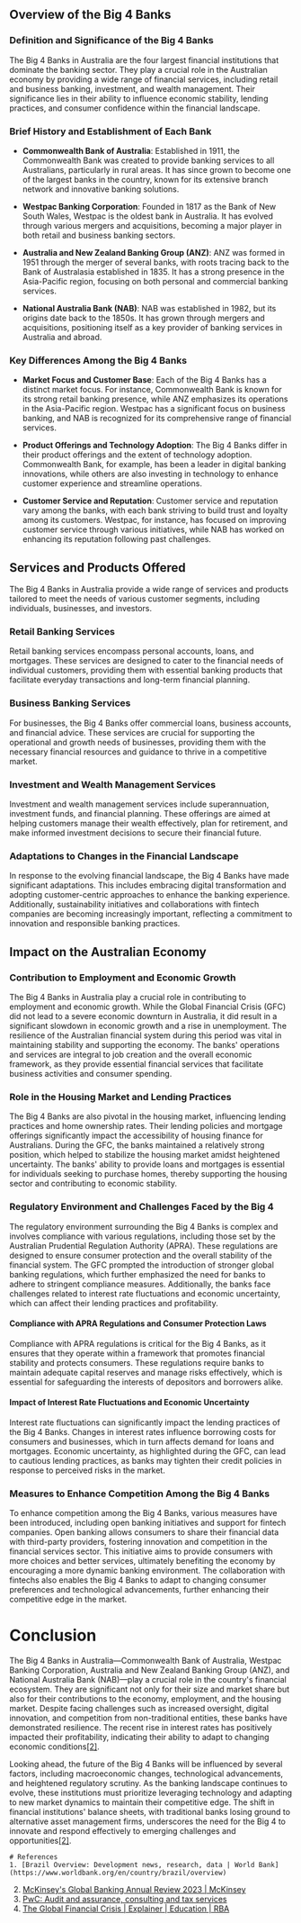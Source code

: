 ## Overview of the Big 4 Banks

### Definition and Significance of the Big 4 Banks
The Big 4 Banks in Australia are the four largest financial institutions that dominate the banking sector. They play a crucial role in the Australian economy by providing a wide range of financial services, including retail and business banking, investment, and wealth management. Their significance lies in their ability to influence economic stability, lending practices, and consumer confidence within the financial landscape.

### Brief History and Establishment of Each Bank
- **Commonwealth Bank of Australia**: Established in 1911, the Commonwealth Bank was created to provide banking services to all Australians, particularly in rural areas. It has since grown to become one of the largest banks in the country, known for its extensive branch network and innovative banking solutions.

- **Westpac Banking Corporation**: Founded in 1817 as the Bank of New South Wales, Westpac is the oldest bank in Australia. It has evolved through various mergers and acquisitions, becoming a major player in both retail and business banking sectors.

- **Australia and New Zealand Banking Group (ANZ)**: ANZ was formed in 1951 through the merger of several banks, with roots tracing back to the Bank of Australasia established in 1835. It has a strong presence in the Asia-Pacific region, focusing on both personal and commercial banking services.

- **National Australia Bank (NAB)**: NAB was established in 1982, but its origins date back to the 1850s. It has grown through mergers and acquisitions, positioning itself as a key provider of banking services in Australia and abroad.

### Key Differences Among the Big 4 Banks
- **Market Focus and Customer Base**: Each of the Big 4 Banks has a distinct market focus. For instance, Commonwealth Bank is known for its strong retail banking presence, while ANZ emphasizes its operations in the Asia-Pacific region. Westpac has a significant focus on business banking, and NAB is recognized for its comprehensive range of financial services.

- **Product Offerings and Technology Adoption**: The Big 4 Banks differ in their product offerings and the extent of technology adoption. Commonwealth Bank, for example, has been a leader in digital banking innovations, while others are also investing in technology to enhance customer experience and streamline operations.

- **Customer Service and Reputation**: Customer service and reputation vary among the banks, with each bank striving to build trust and loyalty among its customers. Westpac, for instance, has focused on improving customer service through various initiatives, while NAB has worked on enhancing its reputation following past challenges.

## Services and Products Offered

The Big 4 Banks in Australia provide a wide range of services and products tailored to meet the needs of various customer segments, including individuals, businesses, and investors. 

### Retail Banking Services

Retail banking services encompass personal accounts, loans, and mortgages. These services are designed to cater to the financial needs of individual customers, providing them with essential banking products that facilitate everyday transactions and long-term financial planning.

### Business Banking Services

For businesses, the Big 4 Banks offer commercial loans, business accounts, and financial advice. These services are crucial for supporting the operational and growth needs of businesses, providing them with the necessary financial resources and guidance to thrive in a competitive market.

### Investment and Wealth Management Services

Investment and wealth management services include superannuation, investment funds, and financial planning. These offerings are aimed at helping customers manage their wealth effectively, plan for retirement, and make informed investment decisions to secure their financial future.

### Adaptations to Changes in the Financial Landscape

In response to the evolving financial landscape, the Big 4 Banks have made significant adaptations. This includes embracing digital transformation and adopting customer-centric approaches to enhance the banking experience. Additionally, sustainability initiatives and collaborations with fintech companies are becoming increasingly important, reflecting a commitment to innovation and responsible banking practices.

## Impact on the Australian Economy

### Contribution to Employment and Economic Growth
The Big 4 Banks in Australia play a crucial role in contributing to employment and economic growth. While the Global Financial Crisis (GFC) did not lead to a severe economic downturn in Australia, it did result in a significant slowdown in economic growth and a rise in unemployment. The resilience of the Australian financial system during this period was vital in maintaining stability and supporting the economy. The banks' operations and services are integral to job creation and the overall economic framework, as they provide essential financial services that facilitate business activities and consumer spending.

### Role in the Housing Market and Lending Practices
The Big 4 Banks are also pivotal in the housing market, influencing lending practices and home ownership rates. Their lending policies and mortgage offerings significantly impact the accessibility of housing finance for Australians. During the GFC, the banks maintained a relatively strong position, which helped to stabilize the housing market amidst heightened uncertainty. The banks' ability to provide loans and mortgages is essential for individuals seeking to purchase homes, thereby supporting the housing sector and contributing to economic stability.

### Regulatory Environment and Challenges Faced by the Big 4
The regulatory environment surrounding the Big 4 Banks is complex and involves compliance with various regulations, including those set by the Australian Prudential Regulation Authority (APRA). These regulations are designed to ensure consumer protection and the overall stability of the financial system. The GFC prompted the introduction of stronger global banking regulations, which further emphasized the need for banks to adhere to stringent compliance measures. Additionally, the banks face challenges related to interest rate fluctuations and economic uncertainty, which can affect their lending practices and profitability.

#### Compliance with APRA Regulations and Consumer Protection Laws
Compliance with APRA regulations is critical for the Big 4 Banks, as it ensures that they operate within a framework that promotes financial stability and protects consumers. These regulations require banks to maintain adequate capital reserves and manage risks effectively, which is essential for safeguarding the interests of depositors and borrowers alike.

#### Impact of Interest Rate Fluctuations and Economic Uncertainty
Interest rate fluctuations can significantly impact the lending practices of the Big 4 Banks. Changes in interest rates influence borrowing costs for consumers and businesses, which in turn affects demand for loans and mortgages. Economic uncertainty, as highlighted during the GFC, can lead to cautious lending practices, as banks may tighten their credit policies in response to perceived risks in the market.

### Measures to Enhance Competition Among the Big 4 Banks
To enhance competition among the Big 4 Banks, various measures have been introduced, including open banking initiatives and support for fintech companies. Open banking allows consumers to share their financial data with third-party providers, fostering innovation and competition in the financial services sector. This initiative aims to provide consumers with more choices and better services, ultimately benefiting the economy by encouraging a more dynamic banking environment. The collaboration with fintechs also enables the Big 4 Banks to adapt to changing consumer preferences and technological advancements, further enhancing their competitive edge in the market.

# Conclusion

The Big 4 Banks in Australia—Commonwealth Bank of Australia, Westpac Banking Corporation, Australia and New Zealand Banking Group (ANZ), and National Australia Bank (NAB)—play a crucial role in the country's financial ecosystem. They are significant not only for their size and market share but also for their contributions to the economy, employment, and the housing market. Despite facing challenges such as increased oversight, digital innovation, and competition from non-traditional entities, these banks have demonstrated resilience. The recent rise in interest rates has positively impacted their profitability, indicating their ability to adapt to changing economic conditions[[2]](https://www.mckinsey.com/industries/financial-services/our-insights/global-banking-annual-review).

Looking ahead, the future of the Big 4 Banks will be influenced by several factors, including macroeconomic changes, technological advancements, and heightened regulatory scrutiny. As the banking landscape continues to evolve, these institutions must prioritize leveraging technology and adapting to new market dynamics to maintain their competitive edge. The shift in financial institutions' balance sheets, with traditional banks losing ground to alternative asset management firms, underscores the need for the Big 4 to innovate and respond effectively to emerging challenges and opportunities[[2]](https://www.mckinsey.com/industries/financial-services/our-insights/global-banking-annual-review).


    

    # References
    1. [Brazil Overview: Development news, research, data | World Bank](https://www.worldbank.org/en/country/brazil/overview)
2. [McKinsey's Global Banking Annual Review 2023 | McKinsey](https://www.mckinsey.com/industries/financial-services/our-insights/global-banking-annual-review)
3. [PwC: Audit and assurance, consulting and tax services](https://www.pwc.com/)
4. [The Global Financial Crisis | Explainer | Education | RBA](https://www.rba.gov.au/education/resources/explainers/the-global-financial-crisis.html)
    